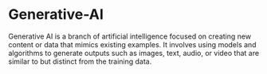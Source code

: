 # Generative-AI
Generative AI is a branch of artificial intelligence focused on creating new content or data that mimics existing examples. It involves using models and algorithms to generate outputs such as images, text, audio, or video that are similar to but distinct from the training data.

